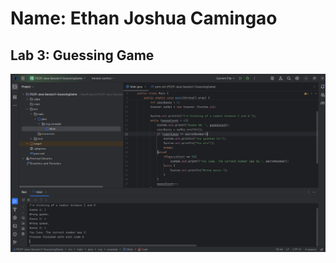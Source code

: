 # Name: Ethan Joshua Camingao
## Lab 3: Guessing Game

<img src="https://github.com/ethan-josh/FECP-Java-Session1-GuessingGame/blob/master/screenshot3.png"/>